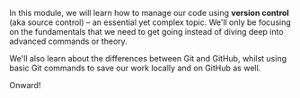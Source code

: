 

In this module, we will learn how to manage our code using **version control** (aka source control) – an essential yet complex topic. We'll only be focusing on the fundamentals that we need to get going instead of diving deep into advanced commands or theory.

We'll also learn about the differences between Git and GitHub, whilst using basic Git commands to save our work locally and on GitHub as well.


Onward!
